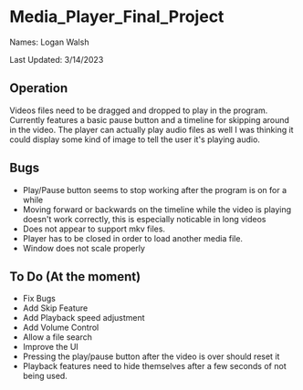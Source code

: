 # Media_Player_Final_Project
Names: Logan Walsh

Last Updated: 3/14/2023

## Operation
Videos files need to be dragged and dropped to play in the program. Currently features a basic pause button
and a timeline for skipping around in the video. The player can actually play audio files as well I was thinking
it could display some kind of image to tell the user it's playing audio.

## Bugs
* Play/Pause button seems to stop working after the program is on for a while
* Moving forward or backwards on the timeline while the video is playing doesn't work correctly, this is especially noticable in long videos
* Does not appear to support mkv files. 
* Player has to be closed in order to load another media file. 
* Window does not scale properly

## To Do (At the moment)
* Fix Bugs
* Add Skip Feature
* Add Playback speed adjustment
* Add Volume Control
* Allow a file search
* Improve the UI
* Pressing the play/pause button after the video is over should reset it
* Playback features need to hide themselves after a few seconds of not being used. 